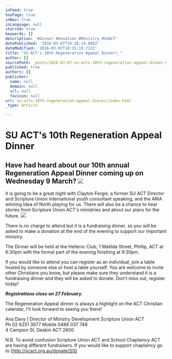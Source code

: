 ```yaml
---
inFeed: true
hasPage: true
inNav: true
inLanguage: null
starred: true
keywords: []
description: '#Dinner #Donation #Ministry #SUACT'
datePublished: '2016-03-07T10:26:14.805Z'
dateModified: '2016-03-07T10:15:19.712Z'
title: "SU ACT's 10th Regeneration Appeal Dinner\_"
author: []
sourcePath: _posts/2016-03-07-su-acts-10th-regeneration-appeal-dinner.md
published: true
authors: []
publisher:
  name: null
  domain: null
  url: null
  favicon: null
url: su-acts-10th-regeneration-appeal-dinner/index.html
_type: Article

---
```

# SU ACT's 10th Regeneration Appeal Dinner 

## Have had heard about our 10th annual Regeneration Appeal Dinner coming up on Wednesday 9 March? ![](https://s3-us-west-2.amazonaws.com/the-grid-img/p/a9415c31d3856acea699d8d444c26efb3595c363.png)

It is going to be a great night with Clayton Fergie, a former SU ACT Director and Scripture Union International youth consultant speaking, and the ARIA winning Idea of North playing for us. There will also be a chance to hear stories from Scripture Union ACT's ministries and about our plans for the future.
![](https://s3-us-west-2.amazonaws.com/the-grid-img/p/ea943660af1538dbaddb7ee66c2bf48b1c3473b9.png)

There is no charge to attend but it is a fundraising dinner, so you will be asked to make a donation at the end of the evening to support our important ministry. 

The Dinner will be held at the Hellenic Club, 1 Matilda Street, Phillip, ACT at 6:30pm with the formal part of the evening finishing at 9:30pm. 

If you would like to attend you can register as an individual, join a table hosted by someone else or host a table yourself. You are welcome to invite other Christians you know, but please make sure they understand it is a fundraising dinner and they will be asked to donate.
Don't miss out, register today!

**_Registrations close on 27 February_**. 

The Regeneration Appeal dinner is always a highlight on the ACT Christian calendar, I'll look forward to seeing you there! 

Ana Davy | Director of Ministry Development
Scripture Union ACT  
Ph 02 6251 3677
Mobile 0488 037 748  
4 Campion St, Deakin ACT 2600

N.B. To avoid confusion Scripture Union ACT and School Chaplaincy ACT are having different fundraisers. If you would like to support chaplaincy go to [http://scact.org.au/donate/][0]

[0]: null